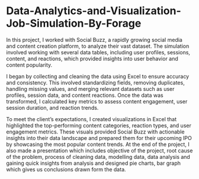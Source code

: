 # Data-Analytics-and-Visualization-Job-Simulation-By-Forage
In this project, I worked with Social Buzz, a rapidly growing social media and content creation platform, to analyze their vast dataset. The simulation involved working with several data tables, including user profiles, sessions, content, and reactions, which provided insights into user behavior and content popularity.

I began by collecting and cleaning the data using Excel to ensure accuracy and consistency. This involved standardizing fields, removing duplicates, handling missing values, and merging relevant datasets such as user profiles, session data, and content reactions. Once the data was transformed, I calculated key metrics to assess content engagement, user session duration, and reaction trends.

To meet the client’s expectations, I created visualizations in Excel that highlighted the top-performing content categories, reaction types, and user engagement metrics. These visuals provided Social Buzz with actionable insights into their data landscape and prepared them for their upcoming IPO by showcasing the most popular content trends.
At the end of the project, I also made a presentation which includes objective of the project, root cause of the problem, process of cleaning data, modelling data, data analysis and gaining quick insights from analysis and designed pie charts, bar graph which gives us conclusions drawn form the data.
